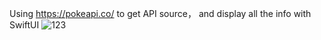 Using https://pokeapi.co/ to get API source， and display all the info with SwiftUI
![123](https://github.com/user-attachments/assets/e853bf77-3706-4496-b417-17127c4cd4ba)
